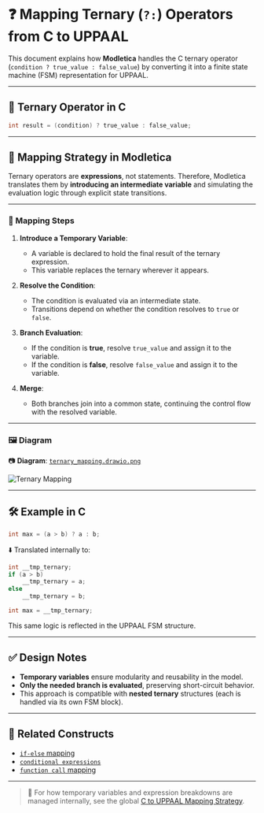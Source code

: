 # ❓ Mapping Ternary (`?:`) Operators from C to UPPAAL

This document explains how **Modletica** handles the C ternary operator (`condition ? true_value : false_value`) by converting it into a finite state machine (FSM) representation for UPPAAL.

---

## 📌 Ternary Operator in C

```c
int result = (condition) ? true_value : false_value;
```

---

## 🧠 Mapping Strategy in Modletica

Ternary operators are **expressions**, not statements. Therefore, Modletica translates them by **introducing an intermediate variable** and simulating the evaluation logic through explicit state transitions.

---

### 🔄 Mapping Steps

1. **Introduce a Temporary Variable**:
   - A variable is declared to hold the final result of the ternary expression.
   - This variable replaces the ternary wherever it appears.

2. **Resolve the Condition**:
   - The condition is evaluated via an intermediate state.
   - Transitions depend on whether the condition resolves to `true` or `false`.

3. **Branch Evaluation**:
   - If the condition is **true**, resolve `true_value` and assign it to the variable.
   - If the condition is **false**, resolve `false_value` and assign it to the variable.

4. **Merge**:
   - Both branches join into a common state, continuing the control flow with the resolved variable.

---

### 🖼 Diagram

📷 **Diagram**: [`ternary_mapping.drawio.png`](./mapping%20diagram/ternary_mapping.drawio.png)

![Ternary Mapping](./mapping%20diagram/ternary_mapping.drawio.png)

---

## 🛠 Example in C

```c
int max = (a > b) ? a : b;
```

⬇️ Translated internally to:

```c
int __tmp_ternary;
if (a > b)
    __tmp_ternary = a;
else
    __tmp_ternary = b;

int max = __tmp_ternary;
```

This same logic is reflected in the UPPAAL FSM structure.

---

## ✅ Design Notes

- **Temporary variables** ensure modularity and reusability in the model.
- **Only the needed branch is evaluated**, preserving short-circuit behavior.
- This approach is compatible with **nested ternary** structures (each is handled via its own FSM block).

---

## 🧩 Related Constructs

- [`if-else` mapping](../if_else/)
- [`conditional expressions`](../conditionals/)
- [`function call` mapping](../function_calls/)

---

> 📢 For how temporary variables and expression breakdowns are managed internally, see the global [C to UPPAAL Mapping Strategy](../../README.md).